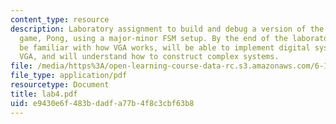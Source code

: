 ```yaml
---
content_type: resource
description: Laboratory assignment to build and debug a version of the classic video
  game, Pong, using a major-minor FSM setup. By the end of the laboratory, you will
  be familiar with how VGA works, will be able to implement digital systems involving
  VGA, and will understand how to construct complex systems.
file: /media/https%3A/open-learning-course-data-rc.s3.amazonaws.com/6-111-introductory-digital-systems-laboratory-spring-2006/e9430e6f483bdadfa77b4f8c3cbf63b8_lab4.pdf
file_type: application/pdf
resourcetype: Document
title: lab4.pdf
uid: e9430e6f-483b-dadf-a77b-4f8c3cbf63b8
---
```


